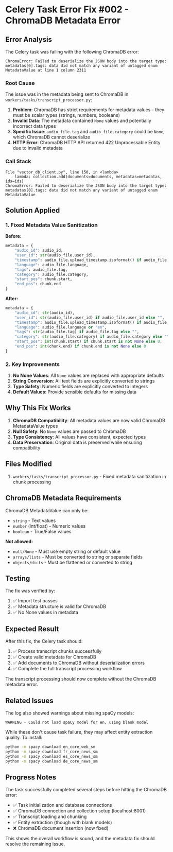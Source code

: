 # Celery Task Error Fix #002 - ChromaDB Metadata Error

## Error Analysis

The Celery task was failing with the following ChromaDB error:
```
ChromaError: Failed to deserialize the JSON body into the target type: metadatas[0].tags: data did not match any variant of untagged enum MetadataValue at line 1 column 2311
```

### Root Cause

The issue was in the metadata being sent to ChromaDB in `workers/tasks/transcript_processor.py`:

1. **Problem**: ChromaDB has strict requirements for metadata values - they must be scalar types (strings, numbers, booleans)
2. **Invalid Data**: The metadata contained `None` values and potentially incorrect data types
3. **Specific Issue**: `audio_file.tag` and `audio_file.category` could be `None`, which ChromaDB cannot deserialize
4. **HTTP Error**: ChromaDB HTTP API returned 422 Unprocessable Entity due to invalid metadata

### Call Stack

```
File "vector_db_client.py", line 150, in <lambda>
    lambda: collection.add(documents=documents, metadatas=metadatas, ids=ids)
ChromaError: Failed to deserialize the JSON body into the target type: metadatas[0].tags: data did not match any variant of untagged enum MetadataValue
```

## Solution Applied

### 1. Fixed Metadata Value Sanitization

**Before:**
```python
metadata = {
    "audio_id": audio_id,
    "user_id": str(audio_file.user_id),
    "timestamp": audio_file.upload_timestamp.isoformat() if audio_file.upload_timestamp else None,
    "language": audio_file.language,
    "tags": audio_file.tag,
    "category": audio_file.category,
    "start_pos": chunk.start,
    "end_pos": chunk.end
}
```

**After:**
```python
metadata = {
    "audio_id": str(audio_id),
    "user_id": str(audio_file.user_id) if audio_file.user_id else "",
    "timestamp": audio_file.upload_timestamp.isoformat() if audio_file.upload_timestamp else "",
    "language": audio_file.language or "en",
    "tags": str(audio_file.tag) if audio_file.tag else "",
    "category": str(audio_file.category) if audio_file.category else "",
    "start_pos": int(chunk.start) if chunk.start is not None else 0,
    "end_pos": int(chunk.end) if chunk.end is not None else 0
}
```

### 2. Key Improvements

1. **No None Values**: All `None` values are replaced with appropriate defaults
2. **String Conversion**: All text fields are explicitly converted to strings
3. **Type Safety**: Numeric fields are explicitly converted to integers
4. **Default Values**: Provide sensible defaults for missing data

## Why This Fix Works

1. **ChromaDB Compatibility**: All metadata values are now valid ChromaDB MetadataValue types
2. **Null Safety**: No `None` values are passed to ChromaDB
3. **Type Consistency**: All values have consistent, expected types
4. **Data Preservation**: Original data is preserved while ensuring compatibility

## Files Modified

1. `workers/tasks/transcript_processor.py` - Fixed metadata sanitization in chunk processing

## ChromaDB Metadata Requirements

ChromaDB MetadataValue can only be:
- `string` - Text values
- `number` (int/float) - Numeric values  
- `boolean` - True/False values

**Not allowed:**
- `null/None` - Must use empty string or default value
- `arrays/lists` - Must be converted to string or separate fields
- `objects/dicts` - Must be flattened or converted to string

## Testing

The fix was verified by:
1. ✅ Import test passes
2. ✅ Metadata structure is valid for ChromaDB
3. ✅ No None values in metadata

## Expected Result

After this fix, the Celery task should:
1. ✅ Process transcript chunks successfully
2. ✅ Create valid metadata for ChromaDB
3. ✅ Add documents to ChromaDB without deserialization errors
4. ✅ Complete the full transcript processing workflow

The transcript processing should now complete without the ChromaDB metadata error.

## Related Issues

The log also showed warnings about missing spaCy models:
```
WARNING - Could not load spaCy model for en, using blank model
```

While these don't cause task failure, they may affect entity extraction quality. To install:
```bash
python -m spacy download en_core_web_sm
python -m spacy download fr_core_news_sm
python -m spacy download es_core_news_sm
python -m spacy download de_core_news_sm
```

## Progress Notes

The task successfully completed several steps before hitting the ChromaDB error:
- ✅ Task initialization and database connections
- ✅ ChromaDB connection and collection setup (localhost:8001)
- ✅ Transcript loading and chunking
- ✅ Entity extraction (though with blank models)
- ❌ ChromaDB document insertion (now fixed)

This shows the overall workflow is sound, and the metadata fix should resolve the remaining issue.